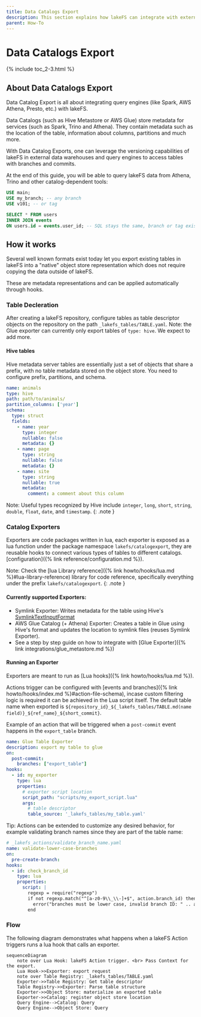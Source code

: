 ```yaml
---
title: Data Catalogs Export
description: This section explains how lakeFS can integrate with external Data Catalogs via metastore update operations. 
parent: How-To
---
```


# Data Catalogs Export

{% include toc_2-3.html %}

## About Data Catalogs Export

Data Catalog Export is all about integrating query engines (like Spark, AWS Athena, Presto, etc.) with lakeFS.

Data Catalogs (such as Hive Metastore or AWS Glue) store metadata for services (such as Spark, Trino and Athena). They contain metadata such as the location of the table, information about columns, partitions and much more.

With Data Catalog Exports, one can leverage the versioning capabilities of lakeFS in external data warehouses and query engines to access tables with branches and commits. 

At the end of this guide, you will be able to query lakeFS data from Athena, Trino and other catalog-dependent tools:

```sql
USE main;
USE my_branch; -- any branch
USE v101; -- or tag

SELECT * FROM users 
INNER JOIN events 
ON users.id = events.user_id; -- SQL stays the same, branch or tag exist as schema
```

## How it works 

Several well known formats exist today let you export existing tables in lakeFS into a "native" object store representation
which does not require copying the data outside of lakeFS.

These are metadata representations and can be applied automatically through hooks.

### Table Decleration 

After creating a lakeFS repository, configure tables as table descriptor objects on the repository on the path `_lakefs_tables/TABLE.yaml`.
Note: the Glue exporter can currently only export tables of `type: hive`.  We expect to add more.

#### Hive tables

Hive metadata server tables are essentially just a set of objects that share a prefix, with no table metadata stored on the object store.  You need to configure prefix, partitions, and schema.

```yaml
name: animals
type: hive
path: path/to/animals/
partition_columns: ['year']
schema:
  type: struct
  fields:
    - name: year
      type: integer
      nullable: false
      metadata: {}
    - name: page
      type: string
      nullable: false
      metadata: {}
    - name: site
      type: string
      nullable: true
      metadata:
        comment: a comment about this column
```

Note: Useful types recognized by Hive include `integer`, `long`, `short`, `string`, `double`, `float`, `date`, and `timestamp`.
{: .note }

### Catalog Exporters 

Exporters are code packages written in lua, each exporter is exposed as a lua function under the package namespace `lakefs/catalogexport`, they are reusable hooks to connect various types of tables to different catalogs.
[configuration]({% link reference/configuration.md %}).

Note: Check the [lua Library reference]({% link howto/hooks/lua.md %}#lua-library-reference) library for code reference, specifically everything under the prefix `lakefs/catalogexport`. 
{: .note }

#### Currently supported Exporters: 

- Symlink Exporter: Writes metadata for the table using Hive's [SymlinkTextInputFormat](https://svn.apache.org/repos/infra/websites/production/hive/content/javadocs/r2.1.1/api/org/apache/hadoop/hive/ql/io/SymlinkTextInputFormat.html)
- AWS Glue Catalog (+ Athena) Exporter: Creates a table in Glue using Hive's format and updates the location to symlink files (reuses Symlink Exporter).
- See a step by step guide on how to integrate with [Glue Exporter]({% link integrations/glue_metastore.md %})

#### Running an Exporter  

Exporters are meant to run as [Lua hooks]({% link howto/hooks/lua.md %}).
                                                                                         
Actions trigger can be configured with [events and branches]({% link howto/hooks/index.md %}#action-file-schema), incase custom filtering logic is required it can be achieved in the Lua script itself.
The default table name when exported is `${repository_id}_${_lakefs_tables/TABLE.md(name field)}_${ref_name}_${short_commit}`.

Example of an action that will be triggered when a `post-commit` event happens in the `export_table` branch.

```yaml
name: Glue Table Exporter
description: export my table to glue  
on:
  post-commit:
    branches: ["export_table"]
hooks:
  - id: my_exporter
    type: lua
    properties:
      # exporter script location
      script_path: "scripts/my_export_script.lua"
      args:
        # table descriptor
        table_source: '_lakefs_tables/my_table.yaml'
```

Tip: Actions can be extended to customize any desired behavior, for example validating branch names since they are part of the table name: 

```yaml
# _lakefs_actions/validate_branch_name.yaml
name: validate-lower-case-branches 
on:
  pre-create-branch:
hooks:
  - id: check_branch_id
    type: lua
    properties:
      script: |
        regexp = require("regexp")
        if not regexp.match("^[a-z0-9\\_\\-]+$", action.branch_id) then
          error("branches must be lower case, invalid branch ID: " .. action.branch_id)
        end
```

### Flow

The following diagram demonstrates what happens when a lakeFS Action triggers runs a lua hook that calls an exporter.

```mermaid 
sequenceDiagram
    note over Lua Hook: lakeFS Action trigger. <br> Pass Context for the export.
    Lua Hook->>Exporter: export request
    note over Table Registry: _lakefs_tables/TABLE.yaml
    Exporter->>Table Registry: Get table descriptor
    Table Registry->>Exporter: Parse table structure
    Exporter->>Object Store: materialize an exported table
    Exporter->>Catalog: register object store location
    Query Engine-->Catalog: Query
    Query Engine-->Object Store: Query
```